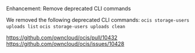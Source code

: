 Enhancement: Remove deprecated CLI commands

We removed the following deprecated CLI commands:
`ocis storage-users uploads list`
`ocis storage-users uploads clean`

https://github.com/owncloud/ocis/pull/10432  
https://github.com/owncloud/ocis/issues/10428
